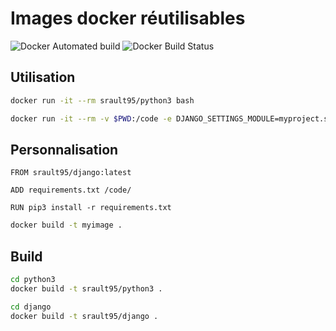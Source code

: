 # Images docker réutilisables

![Docker Automated build](https://img.shields.io/docker/automated/srault95/dockerimages)
![Docker Build Status](https://img.shields.io/docker/build/srault95/dockerimages)

## Utilisation

```bash
docker run -it --rm srault95/python3 bash

docker run -it --rm -v $PWD:/code -e DJANGO_SETTINGS_MODULE=myproject.settings srault95/django ./manage.py check
```

## Personnalisation

```
FROM srault95/django:latest

ADD requirements.txt /code/

RUN pip3 install -r requirements.txt
```

```bash
docker build -t myimage .
```

## Build

```bash
cd python3
docker build -t srault95/python3 .

cd django
docker build -t srault95/django .
```
